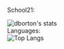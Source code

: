  School21:

![dborton's stats](https://badge42.herokuapp.com/api/stats/dborton)
</br>
Languages:
</br>
![Top Langs](https://github-readme-stats.vercel.app/api/top-langs/?username=ddborton&theme=tokyonight&layout=compact)
